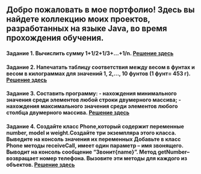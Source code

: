  ## Добро пожаловать в мое портфолио! Здесь вы найдете коллекцию моих проектов, разработанных на языке Java, во время прохождения обучения.

 #### Задание 1. Вычислить сумму 1+1/2+1/3+...+1/n. [Решение здесь](https://ссылочку_сюда)

 #### Задание 2. Напечатать таблицу соответствия между весом в фунтах и весом в килограммах для значений 1, 2,..., 10 фунтов (1 фунт= 453 г). [Решение здесь](https://ссылочку_сюда)

 #### Задание 3. Составить программу: - нахождения минимального значения среди элементов любой строки двумерного массива;            - нахождения максимального значения среди элементов любого столбца двумерного массива. [Решение здесь](https://ссылочку_сюда)

#### Задание 4. Создайте класс Phone,который содержит переменные number, model и weight.Создайте три экземпляра этого класса. Выведите на консоль значения их переменных Добавьте в класс Phone методы receiveCall, имеет один параметр – имя звонящего. Выводит на консоль сообщение “Звонит{name}”. Метод getNumber–возвращает номер телефона. Вызовите эти методы для каждого из объектов. [Решение здесь](https://ссылочку_сюда)




